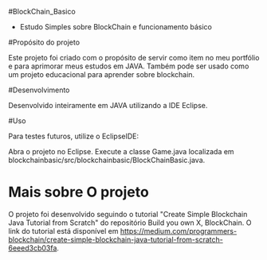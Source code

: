 #BlockChain_Basico

- Estudo Simples sobre BlockChain e funcionamento básico

#Propósito do projeto

Este projeto foi criado com o propósito de servir como item no meu portfólio e para aprimorar meus estudos em JAVA. Também pode ser usado como um projeto educacional para aprender sobre blockchain.

#Desenvolvimento

Desenvolvido inteiramente em JAVA utilizando a IDE Eclipse.

#Uso

Para testes futuros, utilize o EclipseIDE:

Abra o projeto no Eclipse.
Execute a classe Game.java localizada em blockchainbasic/src/blockchainbasic/BlockChainBasic.java.

# Mais sobre O projeto

O projeto foi desenvolvido seguindo o tutorial "Create Simple Blockchain Java Tutorial from Scratch" do repositório Build you own X, BlockChain. O link do tutorial está disponível em https://medium.com/programmers-blockchain/create-simple-blockchain-java-tutorial-from-scratch-6eeed3cb03fa.
